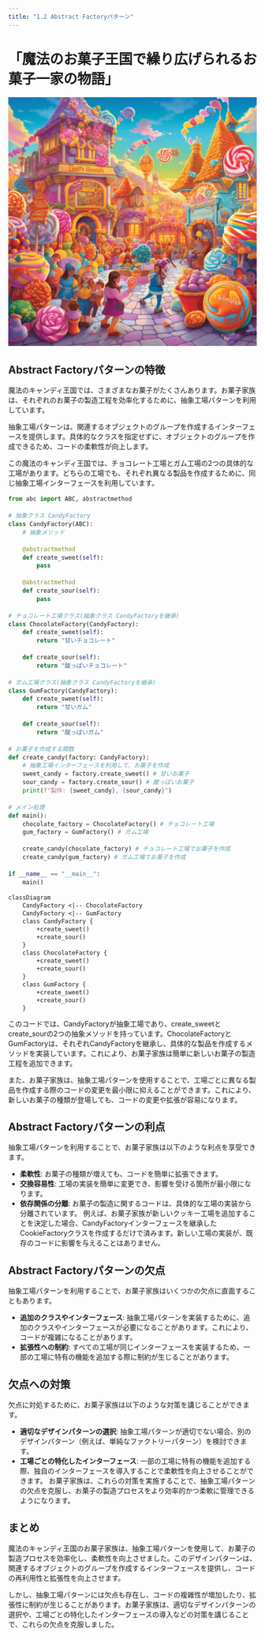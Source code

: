 ```yaml
---
title: "1.2 Abstract Factoryパターン"
---
```


# 「魔法のお菓子王国で繰り広げられるお菓子一家の物語」
![](/images/20230327_gof/A_bustling_celebration_scene_in_a_colorful_magical_candy.jpg)

## Abstract Factoryパターンの特徴
魔法のキャンディ王国では、さまざまなお菓子がたくさんあります。お菓子家族は、それぞれのお菓子の製造工程を効率化するために、抽象工場パターンを利用しています。

抽象工場パターンは、関連するオブジェクトのグループを作成するインターフェースを提供します。具体的なクラスを指定せずに、オブジェクトのグループを作成できるため、コードの柔軟性が向上します。

この魔法のキャンディ王国では、チョコレート工場とガム工場の2つの具体的な工場があります。どちらの工場でも、それぞれ異なる製品を作成するために、同じ抽象工場インターフェースを利用しています。

```python
from abc import ABC, abstractmethod

# 抽象クラス CandyFactory
class CandyFactory(ABC):
    # 抽象メソッド

    @abstractmethod
    def create_sweet(self):
        pass

    @abstractmethod
    def create_sour(self):
        pass

# チョコレート工場クラス(抽象クラス CandyFactoryを継承)
class ChocolateFactory(CandyFactory):
    def create_sweet(self):
        return "甘いチョコレート"

    def create_sour(self):
        return "酸っぱいチョコレート"

# ガム工場クラス(抽象クラス CandyFactoryを継承)
class GumFactory(CandyFactory):
    def create_sweet(self):
        return "甘いガム"

    def create_sour(self):
        return "酸っぱいガム"

# お菓子を作成する関数
def create_candy(factory: CandyFactory):
    # 抽象工場インターフェースを利用して、お菓子を作成
    sweet_candy = factory.create_sweet() # 甘いお菓子
    sour_candy = factory.create_sour() # 酸っぱいお菓子
    print(f"製作: {sweet_candy}, {sour_candy}")

# メイン処理
def main():
    chocolate_factory = ChocolateFactory() # チョコレート工場
    gum_factory = GumFactory() # ガム工場

    create_candy(chocolate_factory) # チョコレート工場でお菓子を作成
    create_candy(gum_factory) # ガム工場でお菓子を作成

if __name__ == "__main__":
    main()
```

```mermaid
classDiagram
    CandyFactory <|-- ChocolateFactory
    CandyFactory <|-- GumFactory
    class CandyFactory {
        +create_sweet()
        +create_sour()
    }
    class ChocolateFactory { 
        +create_sweet()
        +create_sour()
    }
    class GumFactory {
        +create_sweet()
        +create_sour()
    }
```


このコードでは、CandyFactoryが抽象工場であり、create_sweetとcreate_sourの2つの抽象メソッドを持っています。ChocolateFactoryとGumFactoryは、それぞれCandyFactoryを継承し、具体的な製品を作成するメソッドを実装しています。これにより、お菓子家族は簡単に新しいお菓子の製造工程を追加できます。

また、お菓子家族は、抽象工場パターンを使用することで、工場ごとに異なる製品を作成する際のコードの変更を最小限に抑えることができます。これにより、新しいお菓子の種類が登場しても、コードの変更や拡張が容易になります。

## Abstract Factoryパターンの利点
抽象工場パターンを利用することで、お菓子家族は以下のような利点を享受できます。

- **柔軟性**: お菓子の種類が増えても、コードを簡単に拡張できます。
- **交換容易性**: 工場の実装を簡単に変更でき、影響を受ける箇所が最小限になります。
- **依存関係の分離**: お菓子の製造に関するコードは、具体的な工場の実装から分離されています。
例えば、お菓子家族が新しいクッキー工場を追加することを決定した場合、CandyFactoryインターフェースを継承したCookieFactoryクラスを作成するだけで済みます。新しい工場の実装が、既存のコードに影響を与えることはありません。

## Abstract Factoryパターンの欠点
抽象工場パターンを利用することで、お菓子家族はいくつかの欠点に直面することもあります。

- **追加のクラスやインターフェース**: 抽象工場パターンを実装するために、追加のクラスやインターフェースが必要になることがあります。これにより、コードが複雑になることがあります。
- **拡張性への制約**: すべての工場が同じインターフェースを実装するため、一部の工場に特有の機能を追加する際に制約が生じることがあります。

## 欠点への対策
欠点に対処するために、お菓子家族は以下のような対策を講じることができます。

- **適切なデザインパターンの選択**: 抽象工場パターンが適切でない場合、別のデザインパターン（例えば、単純なファクトリーパターン）を検討できます。
- **工場ごとの特化したインターフェース**: 一部の工場に特有の機能を追加する際、独自のインターフェースを導入することで柔軟性を向上させることができます。
お菓子家族は、これらの対策を実施することで、抽象工場パターンの欠点を克服し、お菓子の製造プロセスをより効率的かつ柔軟に管理できるようになります。

## まとめ
魔法のキャンディ王国のお菓子家族は、抽象工場パターンを使用して、お菓子の製造プロセスを効率化し、柔軟性を向上させました。このデザインパターンは、関連するオブジェクトのグループを作成するインターフェースを提供し、コードの再利用性と拡張性を向上させます。

しかし、抽象工場パターンには欠点も存在し、コードの複雑性が増加したり、拡張性に制約が生じることがあります。お菓子家族は、適切なデザインパターンの選択や、工場ごとの特化したインターフェースの導入などの対策を講じることで、これらの欠点を克服しました。
